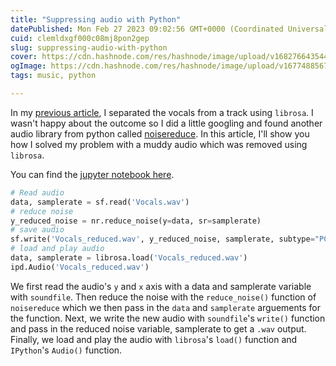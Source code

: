 ```yaml
---
title: "Suppressing audio with Python"
datePublished: Mon Feb 27 2023 09:02:56 GMT+0000 (Coordinated Universal Time)
cuid: clemldxgf000c08mj8pon2gep
slug: suppressing-audio-with-python
cover: https://cdn.hashnode.com/res/hashnode/image/upload/v1682766435447/07c5cacf-66e0-44c2-8a61-e41e0dc6f0f2.jpeg
ogImage: https://cdn.hashnode.com/res/hashnode/image/upload/v1677488567095/c7c6b254-589a-4463-99f7-a3d6abf78e27.avif
tags: music, python

---
```


In my [previous article](https://vicentereyes.org/separate-vocals-from-a-track-using-python), I separated the vocals from a track using `librosa`. I wasn't happy about the outcome so I did a little googling and found another audio library from python called [noisereduce](https://pypi.org/project/noisereduce/). In this article, I'll show you how I solved my problem with a muddy audio which was removed using `librosa`.

You can find the [jupyter notebook here](https://colab.research.google.com/drive/1QnAhHpW9LrW9JLpjXF-xdH9Z7DtazW8Y?usp=sharing).

```python
# Read audio
data, samplerate = sf.read('Vocals.wav')
# reduce noise
y_reduced_noise = nr.reduce_noise(y=data, sr=samplerate)
# save audio
sf.write('Vocals_reduced.wav', y_reduced_noise, samplerate, subtype="PCM_24")
# load and play audio
data, samplerate = librosa.load('Vocals_reduced.wav')
ipd.Audio('Vocals_reduced.wav')
```

We first read the audio's `y` and `x` axis with a data and samplerate variable with `soundfile`. Then reduce the noise with the `reduce_noise()` function of `noisereduce` which we then pass in the `data` and `samplerate` arguements for the function. Next, we write the new audio with `soundfile`'s `write()` function and pass in the reduced noise variable, samplerate to get a `.wav` output. Finally, we load and play the audio with `librosa`'s `load()` function and `IPython`'s `Audio()` function.